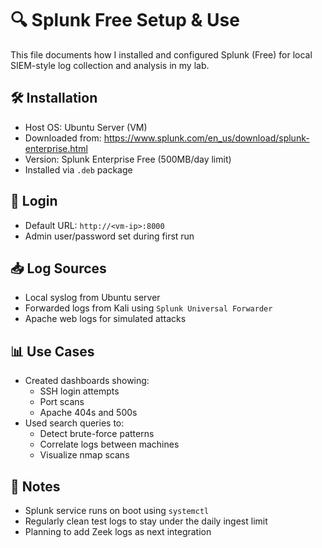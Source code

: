 # 🔍 Splunk Free Setup & Use

This file documents how I installed and configured Splunk (Free) for local SIEM-style log collection and analysis in my lab.

## 🛠️ Installation
- Host OS: Ubuntu Server (VM)
- Downloaded from: https://www.splunk.com/en_us/download/splunk-enterprise.html
- Version: Splunk Enterprise Free (500MB/day limit)
- Installed via `.deb` package

## 🔐 Login
- Default URL: `http://<vm-ip>:8000`
- Admin user/password set during first run

## 📥 Log Sources
- Local syslog from Ubuntu server
- Forwarded logs from Kali using `Splunk Universal Forwarder`
- Apache web logs for simulated attacks

## 📊 Use Cases
- Created dashboards showing:
  - SSH login attempts
  - Port scans
  - Apache 404s and 500s
- Used search queries to:
  - Detect brute-force patterns
  - Correlate logs between machines
  - Visualize nmap scans

## 📝 Notes
- Splunk service runs on boot using `systemctl`
- Regularly clean test logs to stay under the daily ingest limit
- Planning to add Zeek logs as next integration

